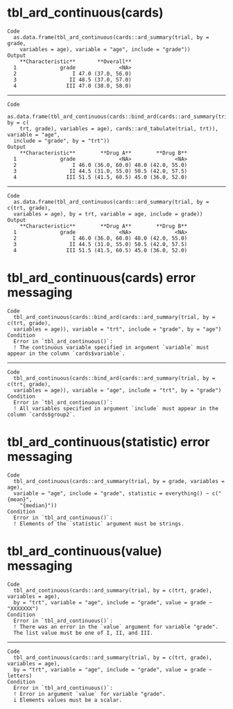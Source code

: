 # tbl_ard_continuous(cards)

    Code
      as.data.frame(tbl_ard_continuous(cards::ard_summary(trial, by = grade,
        variables = age), variable = "age", include = "grade"))
    Output
        **Characteristic**       **Overall**
      1              grade              <NA>
      2                  I 47.0 (37.0, 56.0)
      3                 II 48.5 (37.0, 57.0)
      4                III 47.0 (38.0, 58.0)

---

    Code
      as.data.frame(tbl_ard_continuous(cards::bind_ard(cards::ard_summary(trial, by = c(
        trt, grade), variables = age), cards::ard_tabulate(trial, trt)), variable = "age",
      include = "grade", by = "trt"))
    Output
        **Characteristic**        **Drug A**        **Drug B**
      1              grade              <NA>              <NA>
      2                  I 46.0 (36.0, 60.0) 48.0 (42.0, 55.0)
      3                 II 44.5 (31.0, 55.0) 50.5 (42.0, 57.5)
      4                III 51.5 (41.5, 60.5) 45.0 (36.0, 52.0)

---

    Code
      as.data.frame(tbl_ard_continuous(cards::ard_summary(trial, by = c(trt, grade),
      variables = age), by = trt, variable = age, include = grade))
    Output
        **Characteristic**        **Drug A**        **Drug B**
      1              grade              <NA>              <NA>
      2                  I 46.0 (36.0, 60.0) 48.0 (42.0, 55.0)
      3                 II 44.5 (31.0, 55.0) 50.5 (42.0, 57.5)
      4                III 51.5 (41.5, 60.5) 45.0 (36.0, 52.0)

# tbl_ard_continuous(cards) error messaging

    Code
      tbl_ard_continuous(cards::bind_ard(cards::ard_summary(trial, by = c(trt, grade),
      variables = age)), variable = "trt", include = "grade", by = "age")
    Condition
      Error in `tbl_ard_continuous()`:
      ! The continuous variable specified in argument `variable` must appear in the column `cards$variable`.

---

    Code
      tbl_ard_continuous(cards::bind_ard(cards::ard_summary(trial, by = c(trt, grade),
      variables = age)), variable = "age", include = "trt", by = "grade")
    Condition
      Error in `tbl_ard_continuous()`:
      ! All variables specified in argument `include` must appear in the column `cards$group2`.

# tbl_ard_continuous(statistic) error messaging

    Code
      tbl_ard_continuous(cards::ard_summary(trial, by = grade, variables = age),
      variable = "age", include = "grade", statistic = everything() ~ c("{mean}",
        "{median}"))
    Condition
      Error in `tbl_ard_continuous()`:
      ! Elements of the `statistic` argument must be strings.

# tbl_ard_continuous(value) messaging

    Code
      tbl_ard_continuous(cards::ard_summary(trial, by = c(trt, grade), variables = age),
      by = "trt", variable = "age", include = "grade", value = grade ~ "XXXXXXX")
    Condition
      Error in `tbl_ard_continuous()`:
      ! There was an error in the `value` argument for variable "grade".
      The list value must be one of I, II, and III.

---

    Code
      tbl_ard_continuous(cards::ard_summary(trial, by = c(trt, grade), variables = age),
      by = "trt", variable = "age", include = "grade", value = grade ~ letters)
    Condition
      Error in `tbl_ard_continuous()`:
      ! Error in argument `value` for variable "grade".
      i Elements values must be a scalar.

